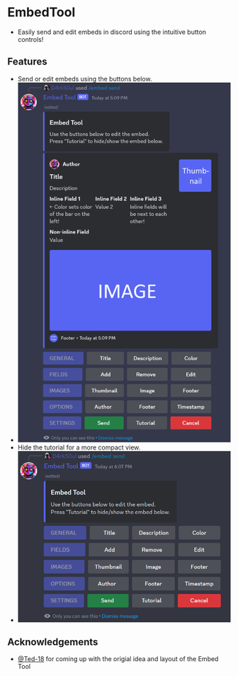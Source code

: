 # EmbedTool
- Easily send and edit embeds in discord using the intuitive button controls!

## Features
- Send or edit embeds using the buttons below.
- ![Overview](./assets/Overview.png)
- Hide the tutorial for a more compact view.
- ![Compact](./assets/Compact.png)

## Acknowledgements
- [@Ted-18](https://github.com/Ted-18) for coming up with the origial idea and layout of the Embed Tool